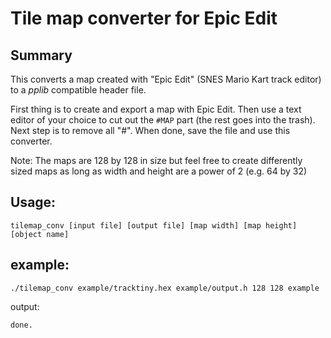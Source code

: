# Tile map converter for Epic Edit

## Summary

This converts a map created with "Epic Edit" (SNES Mario Kart track editor) to a *pplib* compatible header file.

First thing is to create and export a map with Epic Edit. Then use a text editor of your choice to cut out the `#MAP` part (the rest goes into the trash). Next step is to remove all "#". When done, save the file and use this converter.

Note: The maps are 128 by 128 in size but feel free to create differently sized maps as long as width and height are a power of 2 (e.g. 64 by 32)

## Usage:

`tilemap_conv [input file] [output file] [map width] [map height] [object name]`

## example:

`./tilemap_conv example/tracktiny.hex example/output.h 128 128 example`

output:

```
done.
```

